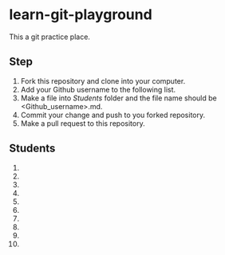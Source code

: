 # learn-git-playground
This a git practice place.

## Step
1. Fork this repository and clone into your computer.
2. Add your Github username to the following list.
3. Make a file into *Students* folder and the file name should be <Github_username>.md. 
4. Commit your change and push to you forked repository.
5. Make a pull request to this repository.


## Students 
1.
2.
3.
4.
5.
6.
7.
8.
9.
10.




